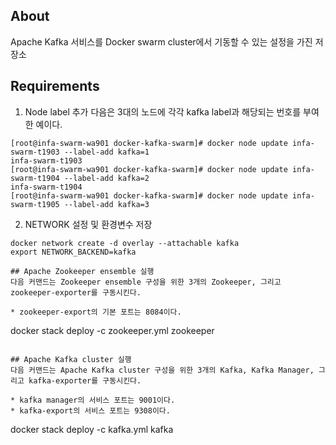 ## About
Apache Kafka 서비스를 Docker swarm cluster에서 기동할 수 있는 설정을 가진 저장소

## Requirements
1. Node label 추가
다음은 3대의 노드에 각각 kafka label과 해당되는 번호를 부여한 예이다.

```
[root@infa-swarm-wa901 docker-kafka-swarm]# docker node update infa-swarm-t1903 --label-add kafka=1
infa-swarm-t1903
[root@infa-swarm-wa901 docker-kafka-swarm]# docker node update infa-swarm-t1904 --label-add kafka=2
infa-swarm-t1904
[root@infa-swarm-wa901 docker-kafka-swarm]# docker node update infa-swarm-t1905 --label-add kafka=3
```

2. NETWORK 설정 및 환경변수 저장

```
docker network create -d overlay --attachable kafka
export NETWORK_BACKEND=kafka
```

```
## Apache Zookeeper ensemble 실행
다음 커맨드는 Zookeeper ensemble 구성을 위한 3개의 Zookeeper, 그리고 zookeeper-exporter를 구동시킨다.

* zookeeper-export의 기본 포트는 8084이다.

```
docker stack deploy -c zookeeper.yml zookeeper
```

## Apache Kafka cluster 실행
다음 커맨드는 Apache Kafka cluster 구성을 위한 3개의 Kafka, Kafka Manager, 그리고 kafka-exporter를 구동시킨다.

* kafka manager의 서비스 포트는 9001이다.
* kafka-export의 서비스 포트는 9308이다.

```
docker stack deploy -c kafka.yml kafka
```


